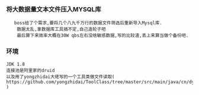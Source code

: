 ### 将大数据量文本文件压入MYSQL库
```
   boss给了个需求,要将几个八九千万行的数据文件筛选后重新导入Mysql库.
    数据太乱,拿数据库工具搞不定,自己造轮子吧
	最后算下来效率大概在30W qbs左右没啥敏感数据,写的比较渣,丢上来算当做个备份吧.
```

  ### 环境

```` 
JDK 1.8
连接池是阿里家的druid
以及用了yongzhidai大佬写的一个工具类做文件读取( https://github.com/yongzhidai/ToolClass/tree/master/src/main/java/cn/dyz/tools/file )
````

